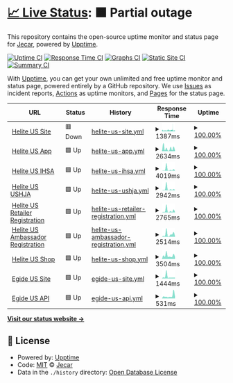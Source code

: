 # [📈 Live Status](https://demo.upptime.js.org): <!--live status--> **🟧 Partial outage**

This repository contains the open-source uptime monitor and status page for [Jecar](https://demo.upptime.js.org), powered by [Upptime](https://github.com/upptime/upptime).

[![Uptime CI](https://github.com/JefteCaro/server-monitor/workflows/Uptime%20CI/badge.svg)](https://github.com/JefteCaro/server-monitor/actions?query=workflow%3A%22Uptime+CI%22)
[![Response Time CI](https://github.com/JefteCaro/server-monitor/workflows/Response%20Time%20CI/badge.svg)](https://github.com/JefteCaro/server-monitor/actions?query=workflow%3A%22Response+Time+CI%22)
[![Graphs CI](https://github.com/JefteCaro/server-monitor/workflows/Graphs%20CI/badge.svg)](https://github.com/JefteCaro/server-monitor/actions?query=workflow%3A%22Graphs+CI%22)
[![Static Site CI](https://github.com/JefteCaro/server-monitor/workflows/Static%20Site%20CI/badge.svg)](https://github.com/JefteCaro/server-monitor/actions?query=workflow%3A%22Static+Site+CI%22)
[![Summary CI](https://github.com/JefteCaro/server-monitor/workflows/Summary%20CI/badge.svg)](https://github.com/JefteCaro/server-monitor/actions?query=workflow%3A%22Summary+CI%22)

With [Upptime](https://upptime.js.org), you can get your own unlimited and free uptime monitor and status page, powered entirely by a GitHub repository. We use [Issues](https://github.com/JefteCaro/server-monitor/issues) as incident reports, [Actions](https://github.com/JefteCaro/server-monitor/actions) as uptime monitors, and [Pages](https://demo.upptime.js.org) for the status page.

<!--start: status pages-->
<!-- This summary is generated by Upptime (https://github.com/upptime/upptime) -->
<!-- Do not edit this manually, your changes will be overwritten -->
<!-- prettier-ignore -->
| URL | Status | History | Response Time | Uptime |
| --- | ------ | ------- | ------------- | ------ |
| <img alt="" src="https://icons.duckduckgo.com/ip3/www.heliteus.com.ico" height="13"> [Helite US Site](https://www.heliteus.com) | 🟥 Down | [helite-us-site.yml](https://github.com/JefteCaro/server-monitor/commits/HEAD/history/helite-us-site.yml) | <details><summary><img alt="Response time graph" src="./graphs/helite-us-site/response-time-week.png" height="20"> 1387ms</summary><br><a href="https://JefteCaro.github.io/server-monitor/history/helite-us-site"><img alt="Response time 1545" src="https://img.shields.io/endpoint?url=https%3A%2F%2Fraw.githubusercontent.com%2FJefteCaro%2Fserver-monitor%2FHEAD%2Fapi%2Fhelite-us-site%2Fresponse-time.json"></a><br><a href="https://JefteCaro.github.io/server-monitor/history/helite-us-site"><img alt="24-hour response time 1053" src="https://img.shields.io/endpoint?url=https%3A%2F%2Fraw.githubusercontent.com%2FJefteCaro%2Fserver-monitor%2FHEAD%2Fapi%2Fhelite-us-site%2Fresponse-time-day.json"></a><br><a href="https://JefteCaro.github.io/server-monitor/history/helite-us-site"><img alt="7-day response time 1387" src="https://img.shields.io/endpoint?url=https%3A%2F%2Fraw.githubusercontent.com%2FJefteCaro%2Fserver-monitor%2FHEAD%2Fapi%2Fhelite-us-site%2Fresponse-time-week.json"></a><br><a href="https://JefteCaro.github.io/server-monitor/history/helite-us-site"><img alt="30-day response time 1545" src="https://img.shields.io/endpoint?url=https%3A%2F%2Fraw.githubusercontent.com%2FJefteCaro%2Fserver-monitor%2FHEAD%2Fapi%2Fhelite-us-site%2Fresponse-time-month.json"></a><br><a href="https://JefteCaro.github.io/server-monitor/history/helite-us-site"><img alt="1-year response time 1545" src="https://img.shields.io/endpoint?url=https%3A%2F%2Fraw.githubusercontent.com%2FJefteCaro%2Fserver-monitor%2FHEAD%2Fapi%2Fhelite-us-site%2Fresponse-time-year.json"></a></details> | <details><summary><a href="https://JefteCaro.github.io/server-monitor/history/helite-us-site">100.00%</a></summary><a href="https://JefteCaro.github.io/server-monitor/history/helite-us-site"><img alt="All-time uptime 100.00%" src="https://img.shields.io/endpoint?url=https%3A%2F%2Fraw.githubusercontent.com%2FJefteCaro%2Fserver-monitor%2FHEAD%2Fapi%2Fhelite-us-site%2Fuptime.json"></a><br><a href="https://JefteCaro.github.io/server-monitor/history/helite-us-site"><img alt="24-hour uptime 100.00%" src="https://img.shields.io/endpoint?url=https%3A%2F%2Fraw.githubusercontent.com%2FJefteCaro%2Fserver-monitor%2FHEAD%2Fapi%2Fhelite-us-site%2Fuptime-day.json"></a><br><a href="https://JefteCaro.github.io/server-monitor/history/helite-us-site"><img alt="7-day uptime 100.00%" src="https://img.shields.io/endpoint?url=https%3A%2F%2Fraw.githubusercontent.com%2FJefteCaro%2Fserver-monitor%2FHEAD%2Fapi%2Fhelite-us-site%2Fuptime-week.json"></a><br><a href="https://JefteCaro.github.io/server-monitor/history/helite-us-site"><img alt="30-day uptime 100.00%" src="https://img.shields.io/endpoint?url=https%3A%2F%2Fraw.githubusercontent.com%2FJefteCaro%2Fserver-monitor%2FHEAD%2Fapi%2Fhelite-us-site%2Fuptime-month.json"></a><br><a href="https://JefteCaro.github.io/server-monitor/history/helite-us-site"><img alt="1-year uptime 100.00%" src="https://img.shields.io/endpoint?url=https%3A%2F%2Fraw.githubusercontent.com%2FJefteCaro%2Fserver-monitor%2FHEAD%2Fapi%2Fhelite-us-site%2Fuptime-year.json"></a></details>
| <img alt="" src="https://icons.duckduckgo.com/ip3/app.heliteus.com.ico" height="13"> [Helite US App](https://app.heliteus.com) | 🟩 Up | [helite-us-app.yml](https://github.com/JefteCaro/server-monitor/commits/HEAD/history/helite-us-app.yml) | <details><summary><img alt="Response time graph" src="./graphs/helite-us-app/response-time-week.png" height="20"> 2634ms</summary><br><a href="https://JefteCaro.github.io/server-monitor/history/helite-us-app"><img alt="Response time 5314" src="https://img.shields.io/endpoint?url=https%3A%2F%2Fraw.githubusercontent.com%2FJefteCaro%2Fserver-monitor%2FHEAD%2Fapi%2Fhelite-us-app%2Fresponse-time.json"></a><br><a href="https://JefteCaro.github.io/server-monitor/history/helite-us-app"><img alt="24-hour response time 787" src="https://img.shields.io/endpoint?url=https%3A%2F%2Fraw.githubusercontent.com%2FJefteCaro%2Fserver-monitor%2FHEAD%2Fapi%2Fhelite-us-app%2Fresponse-time-day.json"></a><br><a href="https://JefteCaro.github.io/server-monitor/history/helite-us-app"><img alt="7-day response time 2634" src="https://img.shields.io/endpoint?url=https%3A%2F%2Fraw.githubusercontent.com%2FJefteCaro%2Fserver-monitor%2FHEAD%2Fapi%2Fhelite-us-app%2Fresponse-time-week.json"></a><br><a href="https://JefteCaro.github.io/server-monitor/history/helite-us-app"><img alt="30-day response time 5314" src="https://img.shields.io/endpoint?url=https%3A%2F%2Fraw.githubusercontent.com%2FJefteCaro%2Fserver-monitor%2FHEAD%2Fapi%2Fhelite-us-app%2Fresponse-time-month.json"></a><br><a href="https://JefteCaro.github.io/server-monitor/history/helite-us-app"><img alt="1-year response time 5314" src="https://img.shields.io/endpoint?url=https%3A%2F%2Fraw.githubusercontent.com%2FJefteCaro%2Fserver-monitor%2FHEAD%2Fapi%2Fhelite-us-app%2Fresponse-time-year.json"></a></details> | <details><summary><a href="https://JefteCaro.github.io/server-monitor/history/helite-us-app">100.00%</a></summary><a href="https://JefteCaro.github.io/server-monitor/history/helite-us-app"><img alt="All-time uptime 100.00%" src="https://img.shields.io/endpoint?url=https%3A%2F%2Fraw.githubusercontent.com%2FJefteCaro%2Fserver-monitor%2FHEAD%2Fapi%2Fhelite-us-app%2Fuptime.json"></a><br><a href="https://JefteCaro.github.io/server-monitor/history/helite-us-app"><img alt="24-hour uptime 100.00%" src="https://img.shields.io/endpoint?url=https%3A%2F%2Fraw.githubusercontent.com%2FJefteCaro%2Fserver-monitor%2FHEAD%2Fapi%2Fhelite-us-app%2Fuptime-day.json"></a><br><a href="https://JefteCaro.github.io/server-monitor/history/helite-us-app"><img alt="7-day uptime 100.00%" src="https://img.shields.io/endpoint?url=https%3A%2F%2Fraw.githubusercontent.com%2FJefteCaro%2Fserver-monitor%2FHEAD%2Fapi%2Fhelite-us-app%2Fuptime-week.json"></a><br><a href="https://JefteCaro.github.io/server-monitor/history/helite-us-app"><img alt="30-day uptime 100.00%" src="https://img.shields.io/endpoint?url=https%3A%2F%2Fraw.githubusercontent.com%2FJefteCaro%2Fserver-monitor%2FHEAD%2Fapi%2Fhelite-us-app%2Fuptime-month.json"></a><br><a href="https://JefteCaro.github.io/server-monitor/history/helite-us-app"><img alt="1-year uptime 100.00%" src="https://img.shields.io/endpoint?url=https%3A%2F%2Fraw.githubusercontent.com%2FJefteCaro%2Fserver-monitor%2FHEAD%2Fapi%2Fhelite-us-app%2Fuptime-year.json"></a></details>
| <img alt="" src="https://icons.duckduckgo.com/ip3/sponsorship.heliteus.com.ico" height="13"> [Helite US IHSA](https://sponsorship.heliteus.com) | 🟩 Up | [helite-us-ihsa.yml](https://github.com/JefteCaro/server-monitor/commits/HEAD/history/helite-us-ihsa.yml) | <details><summary><img alt="Response time graph" src="./graphs/helite-us-ihsa/response-time-week.png" height="20"> 4019ms</summary><br><a href="https://JefteCaro.github.io/server-monitor/history/helite-us-ihsa"><img alt="Response time 3350" src="https://img.shields.io/endpoint?url=https%3A%2F%2Fraw.githubusercontent.com%2FJefteCaro%2Fserver-monitor%2FHEAD%2Fapi%2Fhelite-us-ihsa%2Fresponse-time.json"></a><br><a href="https://JefteCaro.github.io/server-monitor/history/helite-us-ihsa"><img alt="24-hour response time 461" src="https://img.shields.io/endpoint?url=https%3A%2F%2Fraw.githubusercontent.com%2FJefteCaro%2Fserver-monitor%2FHEAD%2Fapi%2Fhelite-us-ihsa%2Fresponse-time-day.json"></a><br><a href="https://JefteCaro.github.io/server-monitor/history/helite-us-ihsa"><img alt="7-day response time 4019" src="https://img.shields.io/endpoint?url=https%3A%2F%2Fraw.githubusercontent.com%2FJefteCaro%2Fserver-monitor%2FHEAD%2Fapi%2Fhelite-us-ihsa%2Fresponse-time-week.json"></a><br><a href="https://JefteCaro.github.io/server-monitor/history/helite-us-ihsa"><img alt="30-day response time 3350" src="https://img.shields.io/endpoint?url=https%3A%2F%2Fraw.githubusercontent.com%2FJefteCaro%2Fserver-monitor%2FHEAD%2Fapi%2Fhelite-us-ihsa%2Fresponse-time-month.json"></a><br><a href="https://JefteCaro.github.io/server-monitor/history/helite-us-ihsa"><img alt="1-year response time 3350" src="https://img.shields.io/endpoint?url=https%3A%2F%2Fraw.githubusercontent.com%2FJefteCaro%2Fserver-monitor%2FHEAD%2Fapi%2Fhelite-us-ihsa%2Fresponse-time-year.json"></a></details> | <details><summary><a href="https://JefteCaro.github.io/server-monitor/history/helite-us-ihsa">100.00%</a></summary><a href="https://JefteCaro.github.io/server-monitor/history/helite-us-ihsa"><img alt="All-time uptime 100.00%" src="https://img.shields.io/endpoint?url=https%3A%2F%2Fraw.githubusercontent.com%2FJefteCaro%2Fserver-monitor%2FHEAD%2Fapi%2Fhelite-us-ihsa%2Fuptime.json"></a><br><a href="https://JefteCaro.github.io/server-monitor/history/helite-us-ihsa"><img alt="24-hour uptime 100.00%" src="https://img.shields.io/endpoint?url=https%3A%2F%2Fraw.githubusercontent.com%2FJefteCaro%2Fserver-monitor%2FHEAD%2Fapi%2Fhelite-us-ihsa%2Fuptime-day.json"></a><br><a href="https://JefteCaro.github.io/server-monitor/history/helite-us-ihsa"><img alt="7-day uptime 100.00%" src="https://img.shields.io/endpoint?url=https%3A%2F%2Fraw.githubusercontent.com%2FJefteCaro%2Fserver-monitor%2FHEAD%2Fapi%2Fhelite-us-ihsa%2Fuptime-week.json"></a><br><a href="https://JefteCaro.github.io/server-monitor/history/helite-us-ihsa"><img alt="30-day uptime 100.00%" src="https://img.shields.io/endpoint?url=https%3A%2F%2Fraw.githubusercontent.com%2FJefteCaro%2Fserver-monitor%2FHEAD%2Fapi%2Fhelite-us-ihsa%2Fuptime-month.json"></a><br><a href="https://JefteCaro.github.io/server-monitor/history/helite-us-ihsa"><img alt="1-year uptime 100.00%" src="https://img.shields.io/endpoint?url=https%3A%2F%2Fraw.githubusercontent.com%2FJefteCaro%2Fserver-monitor%2FHEAD%2Fapi%2Fhelite-us-ihsa%2Fuptime-year.json"></a></details>
| <img alt="" src="https://icons.duckduckgo.com/ip3/ushja.heliteus.com.ico" height="13"> [Helite US USHJA](https://ushja.heliteus.com) | 🟩 Up | [helite-us-ushja.yml](https://github.com/JefteCaro/server-monitor/commits/HEAD/history/helite-us-ushja.yml) | <details><summary><img alt="Response time graph" src="./graphs/helite-us-ushja/response-time-week.png" height="20"> 2942ms</summary><br><a href="https://JefteCaro.github.io/server-monitor/history/helite-us-ushja"><img alt="Response time 2563" src="https://img.shields.io/endpoint?url=https%3A%2F%2Fraw.githubusercontent.com%2FJefteCaro%2Fserver-monitor%2FHEAD%2Fapi%2Fhelite-us-ushja%2Fresponse-time.json"></a><br><a href="https://JefteCaro.github.io/server-monitor/history/helite-us-ushja"><img alt="24-hour response time 545" src="https://img.shields.io/endpoint?url=https%3A%2F%2Fraw.githubusercontent.com%2FJefteCaro%2Fserver-monitor%2FHEAD%2Fapi%2Fhelite-us-ushja%2Fresponse-time-day.json"></a><br><a href="https://JefteCaro.github.io/server-monitor/history/helite-us-ushja"><img alt="7-day response time 2942" src="https://img.shields.io/endpoint?url=https%3A%2F%2Fraw.githubusercontent.com%2FJefteCaro%2Fserver-monitor%2FHEAD%2Fapi%2Fhelite-us-ushja%2Fresponse-time-week.json"></a><br><a href="https://JefteCaro.github.io/server-monitor/history/helite-us-ushja"><img alt="30-day response time 2563" src="https://img.shields.io/endpoint?url=https%3A%2F%2Fraw.githubusercontent.com%2FJefteCaro%2Fserver-monitor%2FHEAD%2Fapi%2Fhelite-us-ushja%2Fresponse-time-month.json"></a><br><a href="https://JefteCaro.github.io/server-monitor/history/helite-us-ushja"><img alt="1-year response time 2563" src="https://img.shields.io/endpoint?url=https%3A%2F%2Fraw.githubusercontent.com%2FJefteCaro%2Fserver-monitor%2FHEAD%2Fapi%2Fhelite-us-ushja%2Fresponse-time-year.json"></a></details> | <details><summary><a href="https://JefteCaro.github.io/server-monitor/history/helite-us-ushja">100.00%</a></summary><a href="https://JefteCaro.github.io/server-monitor/history/helite-us-ushja"><img alt="All-time uptime 100.00%" src="https://img.shields.io/endpoint?url=https%3A%2F%2Fraw.githubusercontent.com%2FJefteCaro%2Fserver-monitor%2FHEAD%2Fapi%2Fhelite-us-ushja%2Fuptime.json"></a><br><a href="https://JefteCaro.github.io/server-monitor/history/helite-us-ushja"><img alt="24-hour uptime 100.00%" src="https://img.shields.io/endpoint?url=https%3A%2F%2Fraw.githubusercontent.com%2FJefteCaro%2Fserver-monitor%2FHEAD%2Fapi%2Fhelite-us-ushja%2Fuptime-day.json"></a><br><a href="https://JefteCaro.github.io/server-monitor/history/helite-us-ushja"><img alt="7-day uptime 100.00%" src="https://img.shields.io/endpoint?url=https%3A%2F%2Fraw.githubusercontent.com%2FJefteCaro%2Fserver-monitor%2FHEAD%2Fapi%2Fhelite-us-ushja%2Fuptime-week.json"></a><br><a href="https://JefteCaro.github.io/server-monitor/history/helite-us-ushja"><img alt="30-day uptime 100.00%" src="https://img.shields.io/endpoint?url=https%3A%2F%2Fraw.githubusercontent.com%2FJefteCaro%2Fserver-monitor%2FHEAD%2Fapi%2Fhelite-us-ushja%2Fuptime-month.json"></a><br><a href="https://JefteCaro.github.io/server-monitor/history/helite-us-ushja"><img alt="1-year uptime 100.00%" src="https://img.shields.io/endpoint?url=https%3A%2F%2Fraw.githubusercontent.com%2FJefteCaro%2Fserver-monitor%2FHEAD%2Fapi%2Fhelite-us-ushja%2Fuptime-year.json"></a></details>
| <img alt="" src="https://icons.duckduckgo.com/ip3/retailer.heliteus.com.ico" height="13"> [Helite US Retailer Registration](https://retailer.heliteus.com) | 🟩 Up | [helite-us-retailer-registration.yml](https://github.com/JefteCaro/server-monitor/commits/HEAD/history/helite-us-retailer-registration.yml) | <details><summary><img alt="Response time graph" src="./graphs/helite-us-retailer-registration/response-time-week.png" height="20"> 2765ms</summary><br><a href="https://JefteCaro.github.io/server-monitor/history/helite-us-retailer-registration"><img alt="Response time 2460" src="https://img.shields.io/endpoint?url=https%3A%2F%2Fraw.githubusercontent.com%2FJefteCaro%2Fserver-monitor%2FHEAD%2Fapi%2Fhelite-us-retailer-registration%2Fresponse-time.json"></a><br><a href="https://JefteCaro.github.io/server-monitor/history/helite-us-retailer-registration"><img alt="24-hour response time 505" src="https://img.shields.io/endpoint?url=https%3A%2F%2Fraw.githubusercontent.com%2FJefteCaro%2Fserver-monitor%2FHEAD%2Fapi%2Fhelite-us-retailer-registration%2Fresponse-time-day.json"></a><br><a href="https://JefteCaro.github.io/server-monitor/history/helite-us-retailer-registration"><img alt="7-day response time 2765" src="https://img.shields.io/endpoint?url=https%3A%2F%2Fraw.githubusercontent.com%2FJefteCaro%2Fserver-monitor%2FHEAD%2Fapi%2Fhelite-us-retailer-registration%2Fresponse-time-week.json"></a><br><a href="https://JefteCaro.github.io/server-monitor/history/helite-us-retailer-registration"><img alt="30-day response time 2460" src="https://img.shields.io/endpoint?url=https%3A%2F%2Fraw.githubusercontent.com%2FJefteCaro%2Fserver-monitor%2FHEAD%2Fapi%2Fhelite-us-retailer-registration%2Fresponse-time-month.json"></a><br><a href="https://JefteCaro.github.io/server-monitor/history/helite-us-retailer-registration"><img alt="1-year response time 2460" src="https://img.shields.io/endpoint?url=https%3A%2F%2Fraw.githubusercontent.com%2FJefteCaro%2Fserver-monitor%2FHEAD%2Fapi%2Fhelite-us-retailer-registration%2Fresponse-time-year.json"></a></details> | <details><summary><a href="https://JefteCaro.github.io/server-monitor/history/helite-us-retailer-registration">100.00%</a></summary><a href="https://JefteCaro.github.io/server-monitor/history/helite-us-retailer-registration"><img alt="All-time uptime 100.00%" src="https://img.shields.io/endpoint?url=https%3A%2F%2Fraw.githubusercontent.com%2FJefteCaro%2Fserver-monitor%2FHEAD%2Fapi%2Fhelite-us-retailer-registration%2Fuptime.json"></a><br><a href="https://JefteCaro.github.io/server-monitor/history/helite-us-retailer-registration"><img alt="24-hour uptime 100.00%" src="https://img.shields.io/endpoint?url=https%3A%2F%2Fraw.githubusercontent.com%2FJefteCaro%2Fserver-monitor%2FHEAD%2Fapi%2Fhelite-us-retailer-registration%2Fuptime-day.json"></a><br><a href="https://JefteCaro.github.io/server-monitor/history/helite-us-retailer-registration"><img alt="7-day uptime 100.00%" src="https://img.shields.io/endpoint?url=https%3A%2F%2Fraw.githubusercontent.com%2FJefteCaro%2Fserver-monitor%2FHEAD%2Fapi%2Fhelite-us-retailer-registration%2Fuptime-week.json"></a><br><a href="https://JefteCaro.github.io/server-monitor/history/helite-us-retailer-registration"><img alt="30-day uptime 100.00%" src="https://img.shields.io/endpoint?url=https%3A%2F%2Fraw.githubusercontent.com%2FJefteCaro%2Fserver-monitor%2FHEAD%2Fapi%2Fhelite-us-retailer-registration%2Fuptime-month.json"></a><br><a href="https://JefteCaro.github.io/server-monitor/history/helite-us-retailer-registration"><img alt="1-year uptime 100.00%" src="https://img.shields.io/endpoint?url=https%3A%2F%2Fraw.githubusercontent.com%2FJefteCaro%2Fserver-monitor%2FHEAD%2Fapi%2Fhelite-us-retailer-registration%2Fuptime-year.json"></a></details>
| <img alt="" src="https://icons.duckduckgo.com/ip3/ambassador.heliteus.com.ico" height="13"> [Helite US Ambassador Registration](https://ambassador.heliteus.com) | 🟩 Up | [helite-us-ambassador-registration.yml](https://github.com/JefteCaro/server-monitor/commits/HEAD/history/helite-us-ambassador-registration.yml) | <details><summary><img alt="Response time graph" src="./graphs/helite-us-ambassador-registration/response-time-week.png" height="20"> 2514ms</summary><br><a href="https://JefteCaro.github.io/server-monitor/history/helite-us-ambassador-registration"><img alt="Response time 2185" src="https://img.shields.io/endpoint?url=https%3A%2F%2Fraw.githubusercontent.com%2FJefteCaro%2Fserver-monitor%2FHEAD%2Fapi%2Fhelite-us-ambassador-registration%2Fresponse-time.json"></a><br><a href="https://JefteCaro.github.io/server-monitor/history/helite-us-ambassador-registration"><img alt="24-hour response time 483" src="https://img.shields.io/endpoint?url=https%3A%2F%2Fraw.githubusercontent.com%2FJefteCaro%2Fserver-monitor%2FHEAD%2Fapi%2Fhelite-us-ambassador-registration%2Fresponse-time-day.json"></a><br><a href="https://JefteCaro.github.io/server-monitor/history/helite-us-ambassador-registration"><img alt="7-day response time 2514" src="https://img.shields.io/endpoint?url=https%3A%2F%2Fraw.githubusercontent.com%2FJefteCaro%2Fserver-monitor%2FHEAD%2Fapi%2Fhelite-us-ambassador-registration%2Fresponse-time-week.json"></a><br><a href="https://JefteCaro.github.io/server-monitor/history/helite-us-ambassador-registration"><img alt="30-day response time 2185" src="https://img.shields.io/endpoint?url=https%3A%2F%2Fraw.githubusercontent.com%2FJefteCaro%2Fserver-monitor%2FHEAD%2Fapi%2Fhelite-us-ambassador-registration%2Fresponse-time-month.json"></a><br><a href="https://JefteCaro.github.io/server-monitor/history/helite-us-ambassador-registration"><img alt="1-year response time 2185" src="https://img.shields.io/endpoint?url=https%3A%2F%2Fraw.githubusercontent.com%2FJefteCaro%2Fserver-monitor%2FHEAD%2Fapi%2Fhelite-us-ambassador-registration%2Fresponse-time-year.json"></a></details> | <details><summary><a href="https://JefteCaro.github.io/server-monitor/history/helite-us-ambassador-registration">100.00%</a></summary><a href="https://JefteCaro.github.io/server-monitor/history/helite-us-ambassador-registration"><img alt="All-time uptime 100.00%" src="https://img.shields.io/endpoint?url=https%3A%2F%2Fraw.githubusercontent.com%2FJefteCaro%2Fserver-monitor%2FHEAD%2Fapi%2Fhelite-us-ambassador-registration%2Fuptime.json"></a><br><a href="https://JefteCaro.github.io/server-monitor/history/helite-us-ambassador-registration"><img alt="24-hour uptime 100.00%" src="https://img.shields.io/endpoint?url=https%3A%2F%2Fraw.githubusercontent.com%2FJefteCaro%2Fserver-monitor%2FHEAD%2Fapi%2Fhelite-us-ambassador-registration%2Fuptime-day.json"></a><br><a href="https://JefteCaro.github.io/server-monitor/history/helite-us-ambassador-registration"><img alt="7-day uptime 100.00%" src="https://img.shields.io/endpoint?url=https%3A%2F%2Fraw.githubusercontent.com%2FJefteCaro%2Fserver-monitor%2FHEAD%2Fapi%2Fhelite-us-ambassador-registration%2Fuptime-week.json"></a><br><a href="https://JefteCaro.github.io/server-monitor/history/helite-us-ambassador-registration"><img alt="30-day uptime 100.00%" src="https://img.shields.io/endpoint?url=https%3A%2F%2Fraw.githubusercontent.com%2FJefteCaro%2Fserver-monitor%2FHEAD%2Fapi%2Fhelite-us-ambassador-registration%2Fuptime-month.json"></a><br><a href="https://JefteCaro.github.io/server-monitor/history/helite-us-ambassador-registration"><img alt="1-year uptime 100.00%" src="https://img.shields.io/endpoint?url=https%3A%2F%2Fraw.githubusercontent.com%2FJefteCaro%2Fserver-monitor%2FHEAD%2Fapi%2Fhelite-us-ambassador-registration%2Fuptime-year.json"></a></details>
| <img alt="" src="https://icons.duckduckgo.com/ip3/shop.heliteus.com.ico" height="13"> [Helite US Shop](https://shop.heliteus.com) | 🟩 Up | [helite-us-shop.yml](https://github.com/JefteCaro/server-monitor/commits/HEAD/history/helite-us-shop.yml) | <details><summary><img alt="Response time graph" src="./graphs/helite-us-shop/response-time-week.png" height="20"> 3504ms</summary><br><a href="https://JefteCaro.github.io/server-monitor/history/helite-us-shop"><img alt="Response time 2742" src="https://img.shields.io/endpoint?url=https%3A%2F%2Fraw.githubusercontent.com%2FJefteCaro%2Fserver-monitor%2FHEAD%2Fapi%2Fhelite-us-shop%2Fresponse-time.json"></a><br><a href="https://JefteCaro.github.io/server-monitor/history/helite-us-shop"><img alt="24-hour response time 2065" src="https://img.shields.io/endpoint?url=https%3A%2F%2Fraw.githubusercontent.com%2FJefteCaro%2Fserver-monitor%2FHEAD%2Fapi%2Fhelite-us-shop%2Fresponse-time-day.json"></a><br><a href="https://JefteCaro.github.io/server-monitor/history/helite-us-shop"><img alt="7-day response time 3504" src="https://img.shields.io/endpoint?url=https%3A%2F%2Fraw.githubusercontent.com%2FJefteCaro%2Fserver-monitor%2FHEAD%2Fapi%2Fhelite-us-shop%2Fresponse-time-week.json"></a><br><a href="https://JefteCaro.github.io/server-monitor/history/helite-us-shop"><img alt="30-day response time 2742" src="https://img.shields.io/endpoint?url=https%3A%2F%2Fraw.githubusercontent.com%2FJefteCaro%2Fserver-monitor%2FHEAD%2Fapi%2Fhelite-us-shop%2Fresponse-time-month.json"></a><br><a href="https://JefteCaro.github.io/server-monitor/history/helite-us-shop"><img alt="1-year response time 2742" src="https://img.shields.io/endpoint?url=https%3A%2F%2Fraw.githubusercontent.com%2FJefteCaro%2Fserver-monitor%2FHEAD%2Fapi%2Fhelite-us-shop%2Fresponse-time-year.json"></a></details> | <details><summary><a href="https://JefteCaro.github.io/server-monitor/history/helite-us-shop">100.00%</a></summary><a href="https://JefteCaro.github.io/server-monitor/history/helite-us-shop"><img alt="All-time uptime 100.00%" src="https://img.shields.io/endpoint?url=https%3A%2F%2Fraw.githubusercontent.com%2FJefteCaro%2Fserver-monitor%2FHEAD%2Fapi%2Fhelite-us-shop%2Fuptime.json"></a><br><a href="https://JefteCaro.github.io/server-monitor/history/helite-us-shop"><img alt="24-hour uptime 100.00%" src="https://img.shields.io/endpoint?url=https%3A%2F%2Fraw.githubusercontent.com%2FJefteCaro%2Fserver-monitor%2FHEAD%2Fapi%2Fhelite-us-shop%2Fuptime-day.json"></a><br><a href="https://JefteCaro.github.io/server-monitor/history/helite-us-shop"><img alt="7-day uptime 100.00%" src="https://img.shields.io/endpoint?url=https%3A%2F%2Fraw.githubusercontent.com%2FJefteCaro%2Fserver-monitor%2FHEAD%2Fapi%2Fhelite-us-shop%2Fuptime-week.json"></a><br><a href="https://JefteCaro.github.io/server-monitor/history/helite-us-shop"><img alt="30-day uptime 100.00%" src="https://img.shields.io/endpoint?url=https%3A%2F%2Fraw.githubusercontent.com%2FJefteCaro%2Fserver-monitor%2FHEAD%2Fapi%2Fhelite-us-shop%2Fuptime-month.json"></a><br><a href="https://JefteCaro.github.io/server-monitor/history/helite-us-shop"><img alt="1-year uptime 100.00%" src="https://img.shields.io/endpoint?url=https%3A%2F%2Fraw.githubusercontent.com%2FJefteCaro%2Fserver-monitor%2FHEAD%2Fapi%2Fhelite-us-shop%2Fuptime-year.json"></a></details>
| <img alt="" src="https://icons.duckduckgo.com/ip3/www.egideus.com.ico" height="13"> [Egide US Site](https://www.egideus.com) | 🟩 Up | [egide-us-site.yml](https://github.com/JefteCaro/server-monitor/commits/HEAD/history/egide-us-site.yml) | <details><summary><img alt="Response time graph" src="./graphs/egide-us-site/response-time-week.png" height="20"> 1444ms</summary><br><a href="https://JefteCaro.github.io/server-monitor/history/egide-us-site"><img alt="Response time 1036" src="https://img.shields.io/endpoint?url=https%3A%2F%2Fraw.githubusercontent.com%2FJefteCaro%2Fserver-monitor%2FHEAD%2Fapi%2Fegide-us-site%2Fresponse-time.json"></a><br><a href="https://JefteCaro.github.io/server-monitor/history/egide-us-site"><img alt="24-hour response time 736" src="https://img.shields.io/endpoint?url=https%3A%2F%2Fraw.githubusercontent.com%2FJefteCaro%2Fserver-monitor%2FHEAD%2Fapi%2Fegide-us-site%2Fresponse-time-day.json"></a><br><a href="https://JefteCaro.github.io/server-monitor/history/egide-us-site"><img alt="7-day response time 1444" src="https://img.shields.io/endpoint?url=https%3A%2F%2Fraw.githubusercontent.com%2FJefteCaro%2Fserver-monitor%2FHEAD%2Fapi%2Fegide-us-site%2Fresponse-time-week.json"></a><br><a href="https://JefteCaro.github.io/server-monitor/history/egide-us-site"><img alt="30-day response time 1036" src="https://img.shields.io/endpoint?url=https%3A%2F%2Fraw.githubusercontent.com%2FJefteCaro%2Fserver-monitor%2FHEAD%2Fapi%2Fegide-us-site%2Fresponse-time-month.json"></a><br><a href="https://JefteCaro.github.io/server-monitor/history/egide-us-site"><img alt="1-year response time 1036" src="https://img.shields.io/endpoint?url=https%3A%2F%2Fraw.githubusercontent.com%2FJefteCaro%2Fserver-monitor%2FHEAD%2Fapi%2Fegide-us-site%2Fresponse-time-year.json"></a></details> | <details><summary><a href="https://JefteCaro.github.io/server-monitor/history/egide-us-site">100.00%</a></summary><a href="https://JefteCaro.github.io/server-monitor/history/egide-us-site"><img alt="All-time uptime 100.00%" src="https://img.shields.io/endpoint?url=https%3A%2F%2Fraw.githubusercontent.com%2FJefteCaro%2Fserver-monitor%2FHEAD%2Fapi%2Fegide-us-site%2Fuptime.json"></a><br><a href="https://JefteCaro.github.io/server-monitor/history/egide-us-site"><img alt="24-hour uptime 100.00%" src="https://img.shields.io/endpoint?url=https%3A%2F%2Fraw.githubusercontent.com%2FJefteCaro%2Fserver-monitor%2FHEAD%2Fapi%2Fegide-us-site%2Fuptime-day.json"></a><br><a href="https://JefteCaro.github.io/server-monitor/history/egide-us-site"><img alt="7-day uptime 100.00%" src="https://img.shields.io/endpoint?url=https%3A%2F%2Fraw.githubusercontent.com%2FJefteCaro%2Fserver-monitor%2FHEAD%2Fapi%2Fegide-us-site%2Fuptime-week.json"></a><br><a href="https://JefteCaro.github.io/server-monitor/history/egide-us-site"><img alt="30-day uptime 100.00%" src="https://img.shields.io/endpoint?url=https%3A%2F%2Fraw.githubusercontent.com%2FJefteCaro%2Fserver-monitor%2FHEAD%2Fapi%2Fegide-us-site%2Fuptime-month.json"></a><br><a href="https://JefteCaro.github.io/server-monitor/history/egide-us-site"><img alt="1-year uptime 100.00%" src="https://img.shields.io/endpoint?url=https%3A%2F%2Fraw.githubusercontent.com%2FJefteCaro%2Fserver-monitor%2FHEAD%2Fapi%2Fegide-us-site%2Fuptime-year.json"></a></details>
| <img alt="" src="https://icons.duckduckgo.com/ip3/api.egideus.com.ico" height="13"> [Egide US API](https://api.egideus.com) | 🟩 Up | [egide-us-api.yml](https://github.com/JefteCaro/server-monitor/commits/HEAD/history/egide-us-api.yml) | <details><summary><img alt="Response time graph" src="./graphs/egide-us-api/response-time-week.png" height="20"> 531ms</summary><br><a href="https://JefteCaro.github.io/server-monitor/history/egide-us-api"><img alt="Response time 524" src="https://img.shields.io/endpoint?url=https%3A%2F%2Fraw.githubusercontent.com%2FJefteCaro%2Fserver-monitor%2FHEAD%2Fapi%2Fegide-us-api%2Fresponse-time.json"></a><br><a href="https://JefteCaro.github.io/server-monitor/history/egide-us-api"><img alt="24-hour response time 362" src="https://img.shields.io/endpoint?url=https%3A%2F%2Fraw.githubusercontent.com%2FJefteCaro%2Fserver-monitor%2FHEAD%2Fapi%2Fegide-us-api%2Fresponse-time-day.json"></a><br><a href="https://JefteCaro.github.io/server-monitor/history/egide-us-api"><img alt="7-day response time 531" src="https://img.shields.io/endpoint?url=https%3A%2F%2Fraw.githubusercontent.com%2FJefteCaro%2Fserver-monitor%2FHEAD%2Fapi%2Fegide-us-api%2Fresponse-time-week.json"></a><br><a href="https://JefteCaro.github.io/server-monitor/history/egide-us-api"><img alt="30-day response time 524" src="https://img.shields.io/endpoint?url=https%3A%2F%2Fraw.githubusercontent.com%2FJefteCaro%2Fserver-monitor%2FHEAD%2Fapi%2Fegide-us-api%2Fresponse-time-month.json"></a><br><a href="https://JefteCaro.github.io/server-monitor/history/egide-us-api"><img alt="1-year response time 524" src="https://img.shields.io/endpoint?url=https%3A%2F%2Fraw.githubusercontent.com%2FJefteCaro%2Fserver-monitor%2FHEAD%2Fapi%2Fegide-us-api%2Fresponse-time-year.json"></a></details> | <details><summary><a href="https://JefteCaro.github.io/server-monitor/history/egide-us-api">100.00%</a></summary><a href="https://JefteCaro.github.io/server-monitor/history/egide-us-api"><img alt="All-time uptime 100.00%" src="https://img.shields.io/endpoint?url=https%3A%2F%2Fraw.githubusercontent.com%2FJefteCaro%2Fserver-monitor%2FHEAD%2Fapi%2Fegide-us-api%2Fuptime.json"></a><br><a href="https://JefteCaro.github.io/server-monitor/history/egide-us-api"><img alt="24-hour uptime 100.00%" src="https://img.shields.io/endpoint?url=https%3A%2F%2Fraw.githubusercontent.com%2FJefteCaro%2Fserver-monitor%2FHEAD%2Fapi%2Fegide-us-api%2Fuptime-day.json"></a><br><a href="https://JefteCaro.github.io/server-monitor/history/egide-us-api"><img alt="7-day uptime 100.00%" src="https://img.shields.io/endpoint?url=https%3A%2F%2Fraw.githubusercontent.com%2FJefteCaro%2Fserver-monitor%2FHEAD%2Fapi%2Fegide-us-api%2Fuptime-week.json"></a><br><a href="https://JefteCaro.github.io/server-monitor/history/egide-us-api"><img alt="30-day uptime 100.00%" src="https://img.shields.io/endpoint?url=https%3A%2F%2Fraw.githubusercontent.com%2FJefteCaro%2Fserver-monitor%2FHEAD%2Fapi%2Fegide-us-api%2Fuptime-month.json"></a><br><a href="https://JefteCaro.github.io/server-monitor/history/egide-us-api"><img alt="1-year uptime 100.00%" src="https://img.shields.io/endpoint?url=https%3A%2F%2Fraw.githubusercontent.com%2FJefteCaro%2Fserver-monitor%2FHEAD%2Fapi%2Fegide-us-api%2Fuptime-year.json"></a></details>

<!--end: status pages-->

[**Visit our status website →**](https://JefteCaro.github.io/server-monitor)

## 📄 License

- Powered by: [Upptime](https://github.com/upptime/upptime)
- Code: [MIT](./LICENSE) © [Jecar](https://github.com/JefteCaro/server-monitor)
- Data in the `./history` directory: [Open Database License](https://opendatacommons.org/licenses/odbl/1-0/)
